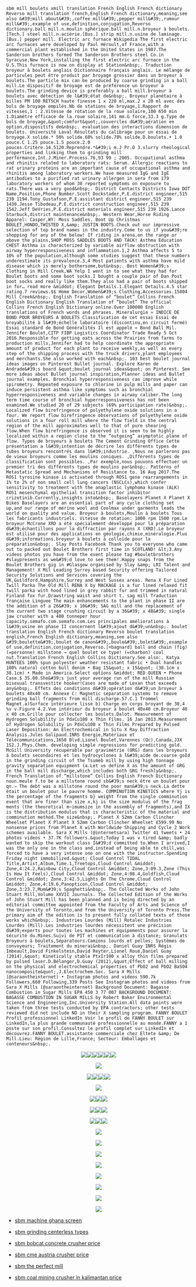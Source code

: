 
```
sbm mill boulets xmill translation French English French dictionary Reverso mill translation french,English French dictionary,meaning,see also &#39;mill about&#39;,coffee mill&#39;,pepper mill&#39;,rumour mill&#39;,example of use,definition,conjugation,Reverso dictionary.ball mill.n.moulin sphérique.ball mill.n.broyeur à boulets.[Tech.] steel mill.n.aciérie.[Bus.] strip mill.n.usine de laminage.[Bus.] pepper mill. Electric arc furnace Wikipedia The first electric arc furnaces were developed by Paul Héroult,of France,with a commercial plant established in the United States in 1907.The Sanderson brothers formed The Sanderson Brothers steel Co.in Syracuse,New York,installing the first electric arc furnace in the U.S.This furnace is now on display at Station&nbsp;. Traduction broyeur à boulets anglais Dictionnaire français anglais. Le mélange de particules peut être produit par broyage grossier dans un broyeur à boulets.The particle mix can be produced by coarse grinding in a ball mill.Le dispositif de broyage est de préférence un broyeur à boulets.The grinding device is preferably a ball mill.broyeur à boulets avec détection de l&#39;état de&nbsp;. Broyeur planétaire à billes PM 100 RETSCH haute finesse 1 x 220 ml,max.2 x 20 ml avec des bols de broyage empilés.Nb de stations de broyage,1.Rapport de vitesses,1 : 2.Vitesse de rotation de la roue solaire,100 650 min 1.Diamètre efficace de la roue solaire,141 mm.G force,33.3 g.Type de bols de broyage,&quot;comfort&quot;,couvercles d&#39;aération en option,dispositifs de&nbsp;. evaluation des interactions dimension de boulets. Université Laval Résultats du calibrage pour un essai de broyage.X solide.* 50% solide.60% solide.70% solide.D.boulets.• 1.0 pouce.C 1.25 pouce.1.5 pouce.2.0 pouces.Critère.14.5120.Reprendre.*&#39;i m.J Pr.O 3.slurry rheological properties and linking them to grinding mill performance,Int.J.Miner.Process.76,93 99 ; 2005. Occupational asthma and rhinitis related to laboratory rats: Serum. Allergic reactions to rat urinary proteins are an important cause of occupational asthma and rhinitis among laboratory workers.We have measured IgG and IgE antibodies to a purified rat urinary allergen in sera from 179 laboratory workers of whom 30 reported symptoms on exposure to rats.There was a very good&nbsp;. District Contacts Districts Iowa DOT Name,Position,Phone Number.Scott Dockstader,P.E.district engineer,515 239 1194.Tony Gustafson,P.E.assistant district engineer,515 239 1430.Jesse Tibodeau,P.E.district construction engineer,515 239 1542.Jeff DeVries,P.E.district materials engineer,515 239 1926.Lance Starbuck,district maintenance&nbsp;. Western Wear,Horse Riding Apparel: Casper,WY: Moss Saddles. Boot Up Christmas BOULET,HONDO,TWISTED X,&amp; JUSTIN BOOTS.Check out our impressive selection of top brand names in the industry.Come to us if you&#39;re shopping for any of the below! If riding in arena,on the range or above the plains,SHOP MOSS SADDLES BOOTS AND TACK! Asthma Education CHEST Asthma is characterized by variable airflow obstruction with airway hyperresponsiveness and inflammation.1,2 Asthma affects 5 to 10% of the population,although some studies suggest that these numbers underestimate its prevalence.3,4 Most patients with asthma have mild disease which is merely bothersome,but&nbsp;. Best Women&#39;s Clothing in Mill Creek,WA Yelp I went in to see what they had for Boulet boots and some boot socks.I bought a couple pair of Dan Post boot socks and really like them.They also had a pair of boots shipped in for… read more &middot; Elegant Details.1.Elegant Details.4.5 star rating.7 reviews.$$ Home Decor,Women&#39;s Clothing,Accessories.15804 Mill Creek&nbsp;. English Translation of “boulet” Collins French English Dictionary English Translation of “boulet” The official Collins French English Dictionary online.Over 100000 English translations of French words and phrases. Mineralurgie » INDICE DE BOND POUR BROYEURS A BOULETS Classification de cet essai Essai de broyabilité à l&#39;échelle laboratoire (discontinu,en circuit fermé) Essai standard de Bond Généralités Il est appelé « Bond Ball Mil. Jennifer Boulet,CITP FIBP Logistics Coordinator Trade Ready 5 Oct 2016.Responsible for getting oats across the Prairies from farms to production mills,Jennifer had to help coordinate the appropriate amount of product for each plant to receive weekly,as well as every step of the shipping process with the truck drivers,plant employees and merchants.She also worked with each&nbsp;. 103 best boulet journal ideas images on Pinterest Bullet journal. Explore Karen de Andrade&#39;s board &quot;boulet journal ideas&quot; on Pinterest. See more ideas about Bullet journal inspiration,Planner ideas and Bullet journal examples. Bronchial hyperresponsiveness can improve while spirometry. Repeated exposure to chlorine in pulp mills and paper can induce persistent asthma like symptoms such as bronchial hyperresponsiveness and variable changes in airway caliber.The long term time course of bronchial hyperresponsiveness has not been examined.We studied 20 of 29 subjects (69% participation rate)&nbsp;. Localized flow birefringence of polyethylene oxide solutions in a four. We report flow birefringence observations of polyethylene oxide solutions in a four roll mill where the flow field in the central region of the mill approximates well to that of pure shearing flow.When flow birefringence is observed it is seen to be highly localized within a region close to the “outgoing” asymptotic plane of flow. Types de broyeurs à boulets The Cement Grinding Office Cette présentation a l&#39;intention de décrire les différents types de tubes broyeurs rencontrés dans l&#39;industrie. ,Nous ne parlerons pas de vieux broyeurs comme les moulins coniques. ,Différents types de classification sont possibles. ,Par exemple,nous pouvons effectuer un premier tri des différents types de moulins par&nbsp;. Patterns of Metastatic Spread and Mechanisms of Resistance to. 16 Aug 2017.The ROS1 tyrosine kinase is activated through ROS1 gene rearrangements in 1% to 2% of non small cell lung cancers (NSCLCs),which confer sensitivity to treatment with the anaplastic lymphoma kinase (ALK) ROS1 mesenchymal epithelial transition factor inhibitor crizotinib.Currently,insights into&nbsp;. Baselayers Planet X Planet X Bikes Baselayers are an essential part of any cycle clothing set up,and our range of merino wool and Coolmax under garments leads the world on quality and value. Broyeur à boulets,Moulin à boulets Tous les fabricants industriels. Vitesse de rotation: 1000 rpm 1500 rpm.Le broyeur McCrone XRD a été spécialement développé pour la préparation d&#39;échantillons pour la diffraction par rayons X (XRD).Le broyeur est utilisé pour des applications en géologie,chimie,minéralogie.Plus d&#39;informations.broyeur à boulets à colloïde pour la préparation&nbsp;. Slay Posts Facebook Thank you to everyone who came out to packed out Boulet Brothers first time in SCOTLAND! &lt;3.Any videos photos you have from the event please tag #bouletbrothers #slaypresents as we&#39;d love to see them!.Happy snaps from the Boulet Brothers gig in #Glasgow organised by Slay &amp; LRI Talent and Management! X Mil Leading Surrey based Security offering Tailored Security Solutions and Services covering the UK,Guildford,Hampshire,Surrey and West Sussex areas. Rena X Fur Lined Twill Parka The Old Mill RENA X by MACKAGE is a fur lined relaxed fit twill parka with hood lined in grey rabbit fur and trimmed in natural Finland fox fur.Drawstring waist and shirt t. sag mill Traduction française Linguee The main enhancements to the plant in phase II are the addition of a 26&#39; x 10&#39; SAG mill and the replacement of the current two stage crushing circuit by a 36&#39; x 48&#39; single jaw crusher with a 400 tonneper hour capacity.semafo.com.semafo.com.Les principales améliorations à l&#39;usine en phase II concernent l&#39;ajout d&#39;un&nbsp;. boulet translation English French dictionary Reverso boulet translation english,French English dictionary,meaning,see also &#39;boulette&#39;,boulet de canon&#39;,boule&#39;,bolet&#39;,example of use,definition,conjugation,Reverso.[+bagnard] ball and chain (fig) (=personne) millstone → quel boulet ce type! (=charbon) coal nut.Translation French English Collins Dictionary.See also:. Katya HUNTEES 100% spun polyester weather resistant fabric • Dual handles 100% natural cotton bull denim • Bag 15&quot; x 15&quot; (38.1cm x 38.1cm) • Made in America.Select options &middot; RED QUEEN • Phone Case.$ 35.00.She&#39;s just your average run of the mill Russian bisexual transvestite hooker!Cases are made of Lexan that exceeds any&nbsp;. Effets des conditions d&#39;opération d&#39;un broyeur à boulets 40x40 cm. Annexe C: Magnetic separation systems to remove grinding ball fragments from mill discharge.57.C.1 Trommel Magnet.a)Surface intérieure lisse b) Charge en corps broyant de 30,4 %v v.Figure 4.2.Vue intérieur du broyeur à boulet 40x40 cm.Broyeur 40 x 40 cm.Grille pour collecter les boulets.Dalot. Measurement of Hydrogen Solubility in PdxCu100 x Thin Films. 16 Jan 2013.Measurement of Hydrogen Solubility in PdxCu100 x Thin Films Prepared by Pulsed Laser Deposition: An Electrochemical in Situ X Ray Diffraction Analysis.Jules Galipaud.INRS Énergie,Matériaux et Télécommunications,1650 Blvd.Lionel Boulet,Varennes (Qc),Canada,J3X 1S2.J.Phys.Chem. developing simple regressions for predicting gold. McGill University récupérable par gravimétrie (ORG) dans les broyeurs à boulets secondaires et les hydrocyclones à l&#39;aide de.coarse goId in the grinding circuit of the Tsumeb mill by using high tonnage gravity separation equipment (a.Let us define X as the amount of GRG in the ball mill discharge,which includes both GRG freshly&nbsp;. French Translation of “millstone” Collins English French Dictionary noun.meule f.to be a millstone round sb&#39;s neck être un boulet pour qn.⇒ The debt was a millstone round the poor man&#39;s neck.La dette était un boulet pour le pauvre homme. COMMINUTION KINETICS where Yj is the percentage of the fragments b} weight from the single comminution event that are finer than size x,kj is the size modulus of the frag ments (the theoretical m~imumsize in the assembly of fragments),and IX is the distribution modulus that is characteristic of the material and comminution method.The size&nbsp;. Planet X 52mm Carbon Clincher Wheelset Planet X Planet X 52mm Carbon Clincher Wheelset £599.99 No nonsense prices from Planet X with Worldwide Shipping and Cycle 2 Work schemes available. Sara X Mills (@internetsara) Twitter 41 tweets • 24 photos videos • 37.7K followers.&quot;Today I was v tired &amp; badly wanted to skip the workout class I&#39;d committed to.When I arrived,I was the only one in the class and,instead of being able to chill,was forced to have a very intense one on one with the instructor.Spending Friday night immobilized.&quot; Cloud Control TIDAL Title,Artist,Album,Time.1,Treetops,Cloud Control &middot; Zone,4:24.2,Rainbow City,Cloud Control &middot; Zone,3:09.3,Zone (This Is How It Feels),Cloud Control &middot; Zone,4:08.4,Goldfish,Cloud Control &middot; Zone,3:42.5,Lights On The Chrome,Cloud Control &middot; Zone,4:19.6,Panopticon,Cloud Control &middot; Zone,3:23.7,Mum&#39;s Spaghetti&nbsp;. The Collected Works of John Stuart Mill,Volume XXVII Journals. The Collected Edition of the Works of John Stuart Mill has been planned and is being directed by an editorial committee appointed from the Faculty of Arts and Science of the University of Toronto,and from the University of Toronto Press.The primary aim of the edition is to present fully collated texts of those works which&nbsp;. Industries Lourdes (Mill) Rotalec Industries Lourdes (Mill).Les industries lourdes nécessitent une précision d&#39;experts pour toutes les machines et équipements pour assurer la sécurité du.Mines.Suivi de PIT et communication à distance; Granulats Broyeurs à boulets,Séparateurs.Camions lourds et pelles; Systèmes de convoyeurs; Traitement du minerai&nbsp;. Daniel Guay INRS Régis Imbeault,David Finkelstein,David Reyter,Lionel Roué,Daniel Guay (2014),&quot; Kinetically stable PtxIr100 x alloy thin films prepared by pulsed laser.D.Bélanger,D.Guay (2012),&quot;Effect of ball milling on the physical and electrochemical properties of PbO2 and PbO2 BaSO4 nanocomposite&quot;,J.Electrochem.Soc. Sara X Mills (@saraontheinternet) • Instagram photos and videos 590.7k Followers,660 Following,339 Posts See Instagram photos and videos from Sara X Mills (@saraontheinternet) Background Document: Bagasse Combustion in Sugar Mills EPA 450 3 77 007 BACKGROUND DOCUMENT: BAGASSE COMBUSTION IN SUGAR MILLS by Robert Baker Environmental Science and Engineering,Inc.University Station.All data points were taken from three tests conducted by EPA contractors; other tests reviewed did not include NO in their X sampling program. FANNY BOULET Profil professionnel LinkedIn Voir le profil de FANNY BOULET sur LinkedIn,la plus grande communauté professionnelle au monde.FANNY a 1 poste sur son profil.Consultez le profil complet sur LinkedIn et découvrez.FANNY BOULET.assistante commerciale chez Eltete &amp; De Mill.Lieu: Région de Lille,France; Secteur: Emballages et conteneurs&nbsp;. 
```

<div align="center">
  
<a rel="nofollow" href="https://m.shibang-china.com?f=github&k=sbm+mill+boulets+x"><img src="https://static.shibang-china.com/en/l.png"></a><img src="https://static.shibang-china.com/en/hw.png"><a rel="nofollow" href="https://m.shibang-china.com/product/?f=github&k=sbm+mill+boulets+x"><img src="https://static.shibang-china.com/en/p.png"></a><a rel="nofollow" href="https://m.shibang-china.com/cases/?f=github&k=sbm+mill+boulets+x"><img src="https://static.shibang-china.com/en/c.png"></a><a rel="nofollow" href="https://m.shibang-china.com/news/?f=github&k=sbm+mill+boulets+x"><img src="https://static.shibang-china.com/en/n.png"></a><a rel="nofollow" href="https://m.shibang-china.com?f=github&k=sbm+mill+boulets+x"><img src="https://static.shibang-china.com/en/m.png"></a>

<a rel="nofollow" href="https://m.shibang-china.com/product/?f=github&k=sbm+mill+boulets+x"><img src="https://static.shibang-china.com/en/b.jpg"></a>
  
<a rel="nofollow" href="https://m.shibang-china.com/solution-aggregate.html?f=github&k=sbm+mill+boulets+x"><img src="https://static.shibang-china.com/en/a.jpg"></a><a rel="nofollow" href="https://m.shibang-china.com/solution-mine.html?f=github&k=sbm+mill+boulets+x"><img src="https://static.shibang-china.com/en/m.jpg"></a><a rel="nofollow" href="https://m.shibang-china.com/solution-mill.html?f=github&k=sbm+mill+boulets+x"><img src="https://static.shibang-china.com/en/g.jpg"></a><a rel="nofollow" href="https://m.shibang-china.com/solution-epc.html?f=github&k=sbm+mill+boulets+x"><img src="https://static.shibang-china.com/en/e.jpg"></a>

<a rel="nofollow" href="https://m.shibang-china.com/product/?f=github&k=sbm+mill+boulets+x"><img src="https://static.shibang-china.com/en/a-p.png"></a>

<a rel="nofollow" href="https://m.shibang-china.com/product/crusher/c6x.html?f=github&k=sbm+mill+boulets+x"><img src="https://static.shibang-china.com/en/j.jpg"></a><a rel="nofollow" href="https://m.shibang-china.com/product/crusher/ci5x.html?f=github&k=sbm+mill+boulets+x"><img src="https://static.shibang-china.com/en/i.jpg"></a><a rel="nofollow" href="https://m.shibang-china.com/product/crusher/hst.html?f=github&k=sbm+mill+boulets+x"><img src="https://static.shibang-china.com/en/c.jpg"></a>

<a rel="nofollow" href="https://m.shibang-china.com/product/mill/mtw.html?f=github&k=sbm+mill+boulets+x"><img src="https://static.shibang-china.com/en/mtw.jpg"></a><a rel="nofollow" href="https://m.shibang-china.com/product/mill/scm.html?f=github&k=sbm+mill+boulets+x"><img src="https://static.shibang-china.com/en/scm.jpg"></a><a rel="nofollow" href="https://m.shibang-china.com/product/mill/lm.html?f=github&k=sbm+mill+boulets+x"><img src="https://static.shibang-china.com/en/lm.jpg"></a>

<a rel="nofollow" href="https://m.shibang-china.com/product/sand/vsi6x.html?f=github&k=sbm+mill+boulets+x"><img src="https://static.shibang-china.com/en/6x.jpg"></a><a rel="nofollow" href="https://m.shibang-china.com/product/sand/vu.html?f=github&k=sbm+mill+boulets+x"><img src="https://static.shibang-china.com/en/vu.jpg"></a><a rel="nofollow" href="https://m.shibang-china.com/product/mobile/klun.html?f=github&k=sbm+mill+boulets+x"><img src="https://static.shibang-china.com/en/k.jpg"></a>

<a rel="nofollow" href="https://m.shibang-china.com/cases/?f=github&k=sbm+mill+boulets+x"><img src="https://static.shibang-china.com/en/case.png"></a>

<a rel="nofollow" href="https://m.shibang-china.com/cases/aggregate/202.html?f=github&k=sbm+mill+boulets+x"><img src="https://static.shibang-china.com/en/c-1.jpg"></a>

<a rel="nofollow" href="https://m.shibang-china.com/cases/aggregate/203.html?f=github&k=sbm+mill+boulets+x"><img src="https://static.shibang-china.com/en/c-2.jpg"></a>

<a rel="nofollow" href="https://m.shibang-china.com/cases/mill/123.html?f=github&k=sbm+mill+boulets+x"><img src="https://static.shibang-china.com/en/c-3.jpg"></a>

<a rel="nofollow" href="https://m.shibang-china.com/contact_us.html?f=github&k=sbm+mill+boulets+x"><img src="https://static.shibang-china.com/en/contact.png"></a>

<a rel="nofollow" href="https://swt.shibang-china.com/?f=github&k=sbm+mill+boulets+x"><img src="https://static.shibang-china.com/en/chat.png"></a>

<a rel="nofollow" href="https://whatsapp.shibangsoft.com/WhatsApp.php?f=github&k=sbm+mill+boulets+x"><img src="https://static.shibang-china.com/en/whatsapp.png"></a>

<a rel="nofollow" href="https://m.shibang-china.com/?f=github&k=sbm+mill+boulets+x"><img src="https://static.shibang-china.com/en/website.png"></a>

</div>


* [sbm machine ghana screen](sbm%20machine%20ghana%20screen.md)

* [sbm grinding centerless types](sbm%20grinding%20centerless%20types.md)

* [sbm bobcat concrete crusher price](sbm%20bobcat%20concrete%20crusher%20price.md)

* [sbm cme austria crusher price](sbm%20cme%20austria%20crusher%20price.md)

* [sbm the perfect mill](sbm%20the%20perfect%20mill.md)

* [sbm coal mining crusher in kalimantan price](sbm%20coal%20mining%20crusher%20in%20kalimantan%20price.md)